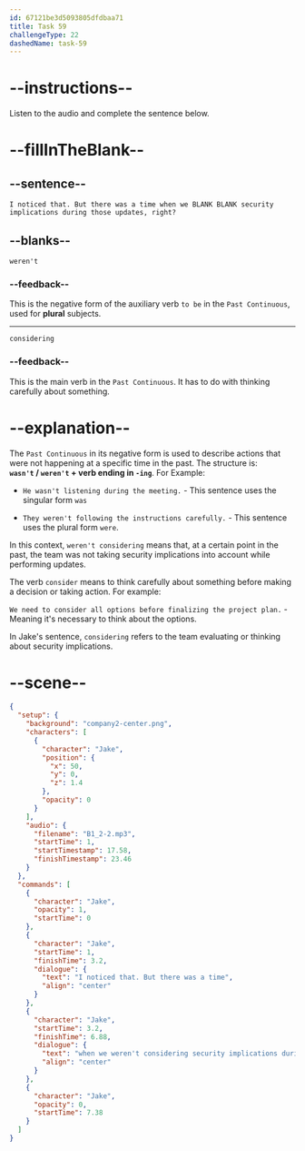 ```yaml
---
id: 67121be3d5093805dfdbaa71
title: Task 59
challengeType: 22
dashedName: task-59
---
```


<!-- (Audio) Jake: I noticed that. But there was a time when we weren't considering security implications during those updates, right? -->

# --instructions--

Listen to the audio and complete the sentence below.

# --fillInTheBlank--

## --sentence--

`I noticed that. But there was a time when we BLANK BLANK security implications during those updates, right?`

## --blanks--

`weren't`

### --feedback--

This is the negative form of the auxiliary verb `to be` in the `Past Continuous`, used for **plural** subjects.

---

`considering`

### --feedback--

This is the main verb in the `Past Continuous`. It has to do with thinking carefully about something.

# --explanation--

The `Past Continuous` in its negative form is used to describe actions that were not happening at a specific time in the past. The structure is:  
**`wasn't` / `weren't` + verb ending in `-ing`**. For Example: 

- `He wasn't listening during the meeting.` - This sentence uses the singular form `was` 

- `They weren't following the instructions carefully.` - This sentence uses the plural form `were`.

In this context, `weren't considering` means that, at a certain point in the past, the team was not taking security implications into account while performing updates.  

The verb `consider` means to think carefully about something before making a decision or taking action. For example: 

`We need to consider all options before finalizing the project plan.` - Meaning it's necessary to think about the options.

In Jake's sentence, `considering` refers to the team evaluating or thinking about security implications.

# --scene--

```json
{
  "setup": {
    "background": "company2-center.png",
    "characters": [
      {
        "character": "Jake",
        "position": {
          "x": 50,
          "y": 0,
          "z": 1.4
        },
        "opacity": 0
      }
    ],
    "audio": {
      "filename": "B1_2-2.mp3",
      "startTime": 1,
      "startTimestamp": 17.58,
      "finishTimestamp": 23.46
    }
  },
  "commands": [
    {
      "character": "Jake",
      "opacity": 1,
      "startTime": 0
    },
    {
      "character": "Jake",
      "startTime": 1,
      "finishTime": 3.2,
      "dialogue": {
        "text": "I noticed that. But there was a time",
        "align": "center"
      }
    },
    {
      "character": "Jake",
      "startTime": 3.2,
      "finishTime": 6.88,
      "dialogue": {
        "text": "when we weren't considering security implications during those updates, right?",
        "align": "center"
      }
    },
    {
      "character": "Jake",
      "opacity": 0,
      "startTime": 7.38
    }
  ]
}
```
